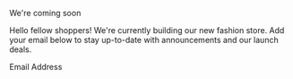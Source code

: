 
  We're coming soon

  Hello fellow shoppers! We're currently building our new fashion store. 
  Add your email below to stay up-to-date with announcements and our launch deals.

  Email Address
  